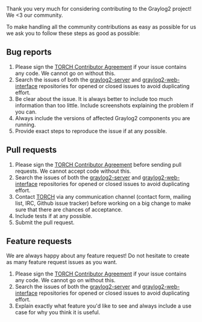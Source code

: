 Thank you very much for considering contributing to the Graylog2 project! We <3 our community.

To make handling all the community contributions as easy as possible for us we ask you to follow these steps as good as possible:

## Bug reports

  1. Please sign the [TORCH Contributor Agreement](https://github.com/Graylog2/graylog2-web-interface/raw/0.20/ContributorAgreement.pdf) if your issue contains
     any code. We cannot go on without this.
  2. Search the issues of both the [graylog2-server](https://github.com/Graylog2/graylog2-server) and [graylog2-web-interface](https://github.com/Graylog2/graylog2-web-interface)
     repositories for opened or closed issues to avoid duplicating effort.
  3. Be clear about the issue. It is always better to include too much information than too little. Include screenshots explaining the problem if you can.
  4. Always include the versions of affected Graylog2 components you are running.
  5. Provide exact steps to reproduce the issue if at any possible.

## Pull requests

  1. Please sign the [TORCH Contributor Agreement](https://github.com/Graylog2/graylog2-web-interface/raw/0.20/ContributorAgreement.pdf) before sending pull requests.
     We cannot accept code without this.
  2. Search the issues of both the [graylog2-server](https://github.com/Graylog2/graylog2-server) and [graylog2-web-interface](https://github.com/Graylog2/graylog2-web-interface)
     repositories for opened or closed issues to avoid duplicating effort.
  3. Contact [TORCH](http://www.torch.sh/) via any communication channel (contact form, mailing list, IRC, Github issue tracker) before working on a big change to make sure
     that there are chances of acceptance.
  4. Include tests if at any possible.
  5. Submit the pull request.

## Feature requests

We are always happy about any feature request! Do not hesitate to create as many feature request issues as you want.

  1. Please sign the [TORCH Contributor Agreement](https://github.com/Graylog2/graylog2-web-interface/raw/0.20/ContributorAgreement.pdf) if your issue contains
     any code. We cannot go on without this.
  2. Search the issues of both the [graylog2-server](https://github.com/Graylog2/graylog2-server) and [graylog2-web-interface](https://github.com/Graylog2/graylog2-web-interface)
     repositories for opened or closed issues to avoid duplicating effort.
  3. Explain exactly what feature you'd like to see and always include a use case for why you think it is useful.
